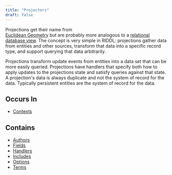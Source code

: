 ```yaml
---
title: "Projectors"
draft: false
---
```


Projections get their name from  
[Euclidean Geometry](https://en.wikipedia.org/wiki/Projection_(mathematics)) 
but are probably more analogous to a 
[relational database view](https://en.wikipedia.org/wiki/View_(SQL)). The 
concept is very simple in RIDDL: projections gather data from entities and 
other sources, transform that data into a specific record type, and support
querying that data arbitrarily.

Projections transform update events from entities into a data set that can 
be more easily queried. Projections have handlers that specify both how to
apply updates to the projections state and satisfy queries against that state.
A projection's data is always duplicate and not the system of record for the
data. Typically persistent entities are the system of record for the data.



## Occurs In
* [Contexts](context.md)

## Contains
* [Authors](author.md)
* [Fields](field.md)
* [Handlers](handler.md)
* [Includes](include.md)
* [Options](option.md)
* [Terms](term.md)
